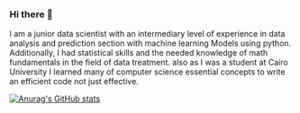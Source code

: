 ### Hi there 👋
I am a junior data scientist with an intermediary level of experience in data analysis and prediction section with machine learning Models using python.
Additionally, I had statistical skills and the needed knowledge of math fundamentals in the field of data treatment. also as I was a student at Cairo University
I learned many of computer science essential concepts to write an efficient code not just effective.

[![Anurag's GitHub stats](https://github-readme-stats.vercel.app/api?username=OsamaAlaa1)](https://github.com/anuraghazra/github-readme-stats)
